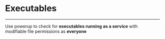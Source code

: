 # Executables
-----------------------


Use powerup to check for **executables running as a service** with modifiable file permissions as **everyone**